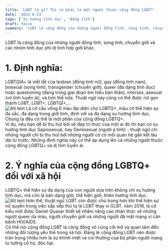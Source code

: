 ```yaml
---
title: 'LGBT là gì? Tôi có phải là một người thuộc cộng đồng LGBT?'
date: '2023-6-23'
tags: ['Xu hướng tính dục', 'Đồng tính']
draft: false
summary: 'LGBT là cộng đồng của những người đồng tính, song tính, chuyển giới và các nhóm tính dục phi dị tính hợp giới khác.'
---
```


LGBT là cộng đồng của những người đồng tính, song tính, chuyển giới và các nhóm tính dục phi dị tính hợp giới khác.

# **1. Định nghĩa:**

LGBTQIA+ là viết tắt của lesbian (đồng tính nữ), gay (đồng tính nam), bisexual (song tính), transgender (chuyển giới), queer (đa dạng tính dục) hoặc questioning (đang trong giai đoạn tìm hiểu bản thân), intersex, asexual (vô tính luyến ái), và hơn thế nữa. Thuật ngữ này cũng có thể được rút gọn thành LGBT, LGBT+, LGBTQI+,…\
![Alt text](/static/images/LGBTQIA_PRIDE_FLAG/Gay.png 'Cờ của cộng đồng LGBT')
Lá cờ cầu vồng 6 màu đại diện cho LGBTQ+, màu cờ thể hiện sự đa sắc, đa dạng trong giới tính, định với và đa dạng xu hướng tính dục. Chúng ta đều có thể là một phần của cộng đồng LGBTQ+.\
Ví dụ, nếu bạn dễ bị thu hút bởi vẻ đẹp tri thức của một ai đó thì bạn có xu hướng tính dục Sapiosexual, hay Demisexual (người á tính) - thuật ngữ chỉ những người chỉ bị thu hút bởi những người có có mối quan hệ gắn kết lâu dài từ trước. Những định nghĩa này có thể áp dụng lên cả những người thuộc cộng đồng LGBTQ+ và dị tính luyến ái.

# **2. Ý nghĩa của cộng đồng LGBTQ+ đối với xã hội**

LGBTQ+ thể hiện sự đa dạng của con người dựa trên không chỉ xu hướng tính dục, mà còn là bản dạng giới, thể hiện giới, thiên hướng tình dục.\
![Alt text](/static/images/LGBTQIA_PRIDE_FLAG/new-pride-flag-01.png 'Cờ của cộng đồng LGBT')
Hơn thế, thuật ngữ LGBT còn được chú trọng hơn khi thể hiện sự nữ quyền trong việc sắp xếp thứ tự là LGBT thay vì GLBT. năm 2018, lá cờ kiểu mới được Daniel Quasar thiết kế nhằm nâng cao nhận thức về những người queer da màu, người chuyển giới và những người đã mất mạng vì căn bệnh HIV/AIDS.\
Có thể nói cộng đồng LGBT là cộng đồng vô cùng cởi mở và quan tâm đến những đối tượng yếu thế trong xã hội. Đáng lẽ cộng đồng LGBT nên được trân trọng nhiều hơn là sự khinh miệt và coi thường của bộ phận người mang tư tưởng cổ hủ, độc hại.
